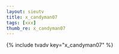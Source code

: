 ```yaml
---
layout: sieutv
title: x_candyman07
tags: [xxx]
thumb_re: x_candyman07
---
```

{% include tvadv key="x_candyman07" %}
